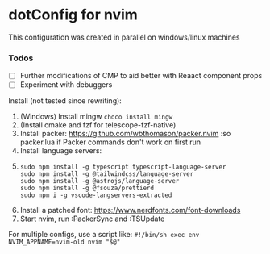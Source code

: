 # dotConfig for nvim
This configuration was created in parallel on windows/linux machines

### Todos
- [ ] Further modifications of CMP to aid better with Reaact component props
- [ ] Experiment with debuggers

Install (not tested since rewriting):
1. (Windows) Install mingw `choco install mingw` 
2. (Install cmake and fzf for telescope-fzf-native)
3. Install packer: https://github.com/wbthomason/packer.nvim
       :so packer.lua if Packer commands don't work on first run
4. Install language servers:
5.     sudo npm install -g typescript typescript-language-server
       sudo npm install -g @tailwindcss/language-server
       sudo npm install -g @astrojs/language-server
       sudo npm install -g @fsouza/prettierd
       sudo npm i -g vscode-langservers-extracted
5. Install a patched font: https://www.nerdfonts.com/font-downloads
6. Start nvim, run :PackerSync and :TSUpdate

For multiple configs, use a script like:
`
#!/bin/sh
exec env NVIM_APPNAME=nvim-old nvim "$@"
`
